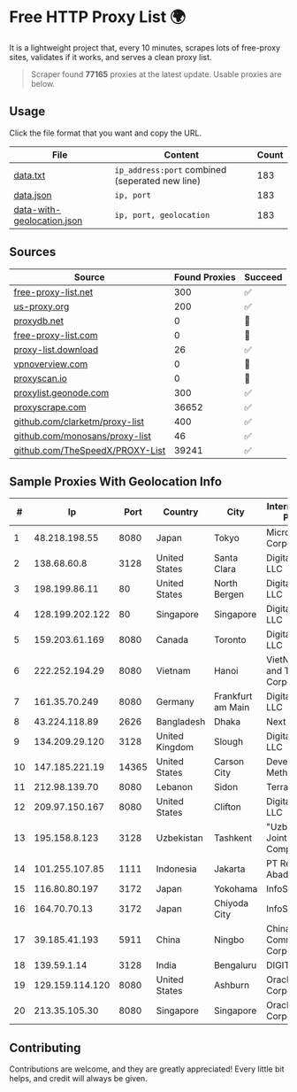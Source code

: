 
# Free HTTP Proxy List 🌍

It is a lightweight project that, every 10 minutes, scrapes lots of free-proxy sites, validates if it works, and serves a clean proxy list.


> Scraper found **77165** proxies at the latest update. Usable proxies are below.

## Usage

Click the file format that you want and copy the URL.


|File|Content|Count|
|----|-------|-----|
|[data.txt](https://raw.githubusercontent.com/themiralay/Proxy-List-World/master/data.txt)|`ip_address:port` combined (seperated new line)|183|
|[data.json](https://raw.githubusercontent.com/themiralay/Proxy-List-World/master/data.json)|`ip, port`|183|
|[data-with-geolocation.json](https://raw.githubusercontent.com/themiralay/Proxy-List-World/master/data-with-geolocation.json)|`ip, port, geolocation`|183|

## Sources

|Source|Found Proxies|Succeed|
|------|-------------|-------|
|[free-proxy-list.net](https://free-proxy-list.net)|300|✅|
|[us-proxy.org](https://www.us-proxy.org)|200|✅|
|[proxydb.net](http://proxydb.net)|0|🚫|
|[free-proxy-list.com](https://free-proxy-list.com/?page=&port=&type%5B%5D=http&type%5B%5D=https&up_time=0&search=Search)|0|🚫|
|[proxy-list.download](https://www.proxy-list.download/HTTP)|26|✅|
|[vpnoverview.com](https://vpnoverview.com/privacy/anonymous-browsing/free-proxy-servers)|0|🚫|
|[proxyscan.io](https://www.proxyscan.io)|0|🚫|
|[proxylist.geonode.com](https://proxylist.geonode.com/api/proxy-list?limit=300&page=1&sort_by=lastChecked&sort_type=desc&protocols=http,https)|300|✅|
|[proxyscrape.com](https://api.proxyscrape.com/v2/?request=displayproxies&protocol=http&timeout=10000&country=all&ssl=all&anonymity=all)|36652|✅|
|[github.com/clarketm/proxy-list](https://raw.githubusercontent.com/clarketm/proxy-list/master/proxy-list-raw.txt)|400|✅|
|[github.com/monosans/proxy-list](https://raw.githubusercontent.com/monosans/proxy-list/main/proxies/http.txt)|46|✅|
|[github.com/TheSpeedX/PROXY-List](https://raw.githubusercontent.com/TheSpeedX/PROXY-List/master/http.txt)|39241|✅|


## Sample Proxies With Geolocation Info

|#|Ip|Port|Country|City|Internet Service Provider|
|-|--|----|-------|----|-------------------------|
|1|48.218.198.55|8080|Japan|Tokyo|Microsoft Corporation|
|2|138.68.60.8|3128|United States|Santa Clara|DigitalOcean, LLC|
|3|198.199.86.11|80|United States|North Bergen|DigitalOcean, LLC|
|4|128.199.202.122|80|Singapore|Singapore|DigitalOcean, LLC|
|5|159.203.61.169|8080|Canada|Toronto|DigitalOcean, LLC|
|6|222.252.194.29|8080|Vietnam|Hanoi|VietNam Post and Telecom Corporation|
|7|161.35.70.249|8080|Germany|Frankfurt am Main|DigitalOcean, LLC|
|8|43.224.118.89|2626|Bangladesh|Dhaka|Next Online|
|9|134.209.29.120|3128|United Kingdom|Slough|DigitalOcean, LLC|
|10|147.185.221.19|14365|United States|Carson City|Developed Methods LLC|
|11|212.98.139.70|8080|Lebanon|Sidon|TerraNet sal|
|12|209.97.150.167|8080|United States|Clifton|DigitalOcean, LLC|
|13|195.158.8.123|3128|Uzbekistan|Tashkent|"Uzbektelekom" Joint Stock Company|
|14|101.255.107.85|1111|Indonesia|Jakarta|PT Remala Abadi|
|15|116.80.80.197|3172|Japan|Yokohama|InfoSphere|
|16|164.70.70.13|3172|Japan|Chiyoda City|InfoSphere|
|17|39.185.41.193|5911|China|Ningbo|China Mobile Communications Corporation|
|18|139.59.1.14|3128|India|Bengaluru|DIGITALOCEAN|
|19|129.159.114.120|8080|United States|Ashburn|Oracle Corporation|
|20|213.35.105.30|8080|Singapore|Singapore|Oracle Corporation|



## Contributing

Contributions are welcome, and they are greatly appreciated! Every
little bit helps, and credit will always be given.

